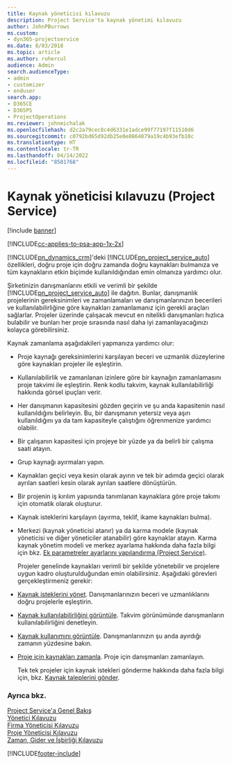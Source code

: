 ```yaml
---
title: Kaynak yöneticisi kılavuzu
description: Project Service'ta kaynak yönetimi kılavuzu
author: JohnPBurrows
ms.custom:
- dyn365-projectservice
ms.date: 8/03/2018
ms.topic: article
ms.author: ruhercul
audience: Admin
search.audienceType:
- admin
- customizer
- enduser
search.app:
- D365CE
- D365PS
- ProjectOperations
ms.reviewer: johnmichalak
ms.openlocfilehash: d2c2a79cec8c4d6331e1adce99f77197f11510d6
ms.sourcegitcommit: c0792bd65d92db25e0e8864879a19c4b93efb10c
ms.translationtype: HT
ms.contentlocale: tr-TR
ms.lasthandoff: 04/14/2022
ms.locfileid: "8581768"
---
```

# <a name="resource-manager-guide-project-service"></a>Kaynak yöneticisi kılavuzu (Project Service)

[!include [banner](../includes/psa-now-project-operations.md)]

[!INCLUDE[cc-applies-to-psa-app-1x-2x](../includes/cc-applies-to-psa-app-1x-2x.md)]

[!INCLUDE[pn_dynamics_crm](../includes/pn-dynamics-crm.md)]'deki [!INCLUDE[pn_project_service_auto](../includes/pn-project-service-auto.md)] özellikleri, doğru proje için doğru zamanda doğru kaynakları bulmanıza ve tüm kaynakların etkin biçimde kullanıldığından emin olmanıza yardımcı olur.  
  
 Şirketinizin danışmanlarını etkili ve verimli bir şekilde [!INCLUDE[pn_project_service_auto](../includes/pn-project-service-auto.md)] ile dağıtın. Bunlar, danışmanlık projelerinin gereksinimleri ve zamanlamaları ve danışmanlarınızın becerileri ve kullanılabilirliğine göre kaynakları zamanlamanız için gerekli araçları sağlarlar. Projeler üzerinde çalışacak mevcut en nitelikli danışmanları hızlıca bulabilir ve bunları her proje sırasında nasıl daha iyi zamanlayacağınızı kolayca görebilirsiniz.  
  
 Kaynak zamanlama aşağıdakileri yapmanıza yardımcı olur:  
  
- Proje kaynağı gereksinimlerini karşılayan beceri ve uzmanlık düzeylerine göre kaynakları projeler ile eşleştirin.  
  
- Kullanılabilirlik ve zamanlanan izinlere göre bir kaynağın zamanlamasını proje takvimi ile eşleştirin. Renk kodlu takvim, kaynak kullanılabilirliği hakkında görsel ipuçları verir.  
  
- Her danışmanın kapasitesini gözden geçirin ve şu anda kapasitenin nasıl kullanıldığını belirleyin. Bu, bir danışmanın yetersiz veya aşırı kullanıldığını ya da tam kapasiteyle çalıştığını öğrenmenize yardımcı olabilir.  
  
- Bir çalışanın kapasitesi için projeye bir yüzde ya da belirli bir çalışma saati atayın.  
  
- Grup kaynağı ayırmaları yapın.  
  
- Kaynakları geçici veya kesin olarak ayırın ve tek bir adımda geçici olarak ayrılan saatleri kesin olarak ayrılan saatlere dönüştürün.  
  
- Bir projenin iş kırılım yapısında tanımlanan kaynaklara göre proje takımı için otomatik olarak oluşturur.  
  
- Kaynak isteklerini karşılayın (ayırma, teklif, ikame kaynakları bulma).  
  
- Merkezi (kaynak yöneticisi atanır) ya da karma modele (kaynak yöneticisi ve diğer yöneticiler atanabilir) göre kaynaklar atayın. Karma kaynak yönetim modeli ve merkez ayarlama hakkında daha fazla bilgi için bkz. [Ek parametreler ayarlarını yapılandırma (Project Service)](../psa/configure-additional-parameters-settings.md).  
  
  Projeler genelinde kaynakları verimli bir şekilde yönetebilir ve projelere uygun kadro oluşturulduğundan emin olabilirsiniz. Aşağıdaki görevleri gerçekleştirmeniz gerekir:  
  
- [Kaynak isteklerini yönet](../psa/manage-resource-requests.md). Danışmanlarınızın beceri ve uzmanlıklarını doğru projelerle eşleştirin.  
  
- [Kaynak kullanılabilirliğini görüntüle](../psa/view-resource-availability.md). Takvim görünümünde danışmanların kullanılabilirliğini denetleyin.  
  
- [Kaynak kullanımını görüntüle](../psa/view-resource-utilization.md). Danışmanlarınızın şu anda ayırdığı zamanın yüzdesine bakın.  
  
- [Proje için kaynakları zamanla](../psa/schedule-resources-project.md). Proje için danışmanları zamanlayın.  
  
  Tek tek projeler için kaynak istekleri gönderme hakkında daha fazla bilgi için, bkz. [Kaynak taleplerini gönder](../psa/submit-resource-requests.md).  
  
### <a name="see-also"></a>Ayrıca bkz.  
 [Project Service'a Genel Bakış](../psa/overview.md)   
 [Yönetici Kılavuzu](../psa/admin-guide.md)   
 [Firma Yöneticisi Kılavuzu](../psa/account-manager-guide.md)   
 [Proje Yöneticisi Kılavuzu](../psa/project-manager-guide.md)   
 [Zaman, Gider ve İşbirliği Kılavuzu](../psa/time-expense-collaboration-guide.md)


[!INCLUDE[footer-include](../includes/footer-banner.md)]

